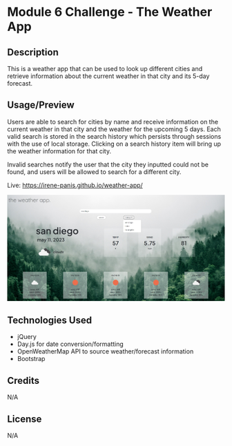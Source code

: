 # Module 6 Challenge - The Weather App

## Description

This is a weather app that can be used to look up different cities and retrieve information about the current weather in that city and its 5-day forecast. 

## Usage/Preview

Users are able to search for cities by name and receive information on the current weather in that city and the weather for the upcoming 5 days. Each valid search is stored in the search history which persists through sessions with the use of local storage. Clicking on a search history item will bring up the weather information for that city.

Invalid searches notify the user that the city they inputted could not be found, and users will be allowed to search for a different city. 

Live: https://irene-panis.github.io/weather-app/

![Screenshot of a page titled Work Day Scheduler that contains grey, red, and green time blocks users may type tasks into](assets/img/preview.jpg)

## Technologies Used
* jQuery
* Day.js for date conversion/formatting
* OpenWeatherMap API to source weather/forecast information
* Bootstrap

## Credits

N/A

## License

N/A